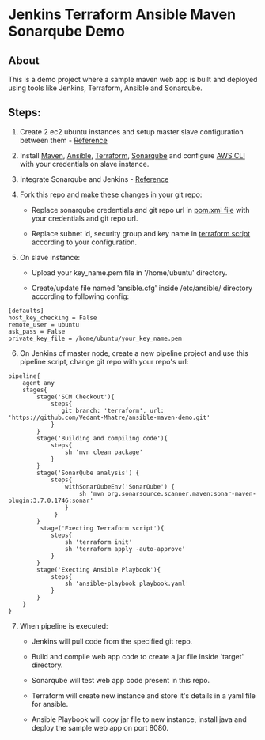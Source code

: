 # Jenkins Terraform Ansible Maven Sonarqube Demo

## About
This is a demo project where a sample maven web app is built and deployed using tools like Jenkins, Terraform, Ansible and Sonarqube.

## Steps:

1. Create 2 ec2 ubuntu instances and setup master slave configuration between them - [Reference](https://sensoumya94.medium.com/configure-jenkins-master-slave-architecture-in-aws-a6ea1bda4c0c)

2. Install [Maven](https://linuxize.com/post/how-to-install-apache-maven-on-ubuntu-20-04/), [Ansible](https://docs.ansible.com/ansible/latest/installation_guide/intro_installation.html), [Terraform](https://www.gcptutorials.com/article/how-to-install-terraform-on-ubuntu), [Sonarqube](https://blog.eldernode.com/install-and-use-sonarqube-on-ubuntu/) and configure [AWS CLI](https://docs.aws.amazon.com/cli/latest/userguide/getting-started-install.html) with your credentials on slave instance.

3. Integrate Sonarqube and Jenkins - [Reference](https://www.tatvasoft.com/blog/integrate-sonarqube-with-jenkins/)

4. Fork this repo and make these changes in your git repo:

   - Replace sonarqube credentials and git repo url in [pom.xml file](https://github.com/Vedant-Mhatre/ansible-maven-demo/blob/main/pom.xml) with your credentials and git repo url.

   - Replace subnet id, security group and key name in [terraform script](https://github.com/Vedant-Mhatre/ansible-maven-demo/blob/terraform/main.tf) according to your configuration.

5. On slave instance:

   - Upload your key_name.pem file in '/home/ubuntu' directory.
 
   - Create/update file named 'ansible.cfg' inside /etc/ansible/ directory according to following config:
```
[defaults]
host_key_checking = False
remote_user = ubuntu
ask_pass = False
private_key_file = /home/ubuntu/your_key_name.pem
```

6. On Jenkins of master node, create a new pipeline project and use this pipeline script, change git repo with your repo's url:
```
pipeline{
    agent any
    stages{
        stage('SCM Checkout'){
            steps{
               git branch: 'terraform', url: 'https://github.com/Vedant-Mhatre/ansible-maven-demo.git'
            }
        }
        stage('Building and compiling code'){
            steps{
                sh 'mvn clean package'  
            }
        }
        stage('SonarQube analysis') {
            steps{
                withSonarQubeEnv('SonarQube') {
                    sh 'mvn org.sonarsource.scanner.maven:sonar-maven-plugin:3.7.0.1746:sonar'
                }
             }
        }
         stage('Execting Terraform script'){
            steps{
                sh 'terraform init'
                sh 'terraform apply -auto-approve'
            }
        }
        stage('Execting Ansible Playbook'){
            steps{
                sh 'ansible-playbook playbook.yaml'
            }
        }
    }
}
```

7. When pipeline is executed:

   -  Jenkins will pull code from the specified git repo.

   -  Build and compile web app code to create a jar file inside 'target' directory.

   -  Sonarqube will test web app code present in this repo.
 
   -  Terraform will create new instance and store it's details in a yaml file for ansible.

   -  Ansible Playbook will copy jar file to new instance, install java and deploy the sample web app on port 8080. 
